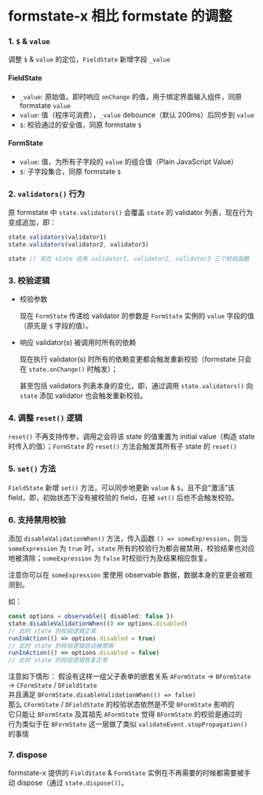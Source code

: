 # formstate-x 相比 formstate 的调整

### 1. `$` & `value`

调整 `$` & `value` 的定位，`FieldState` 新增字段 `_value`

#### FieldState

* `_value`: 原始值，即时响应 `onChange` 的值，用于绑定界面输入组件，同原 formstate `value`
* `value`: 值（程序可消费），`_value` debounce（默认 200ms）后同步到 `value`
* `$`: 校验通过的安全值，同原 formstate `$`

#### FormState

* `value`: 值，为所有子字段的 `value` 的组合值（Plain JavaScript Value）
* `$`: 子字段集合，同原 formstate `$`

### 2. `validators()` 行为

原 formstate 中 `state.validators()` 会覆盖 `state` 的 validator 列表，现在行为变成追加，即：

```ts
state.validators(validator1)
state.validators(validator2, validator3)

state // 现在 state 会有 validator1, validator2, validator3 三个校验函数
```

### 3. 校验逻辑

* 校验参数

    现在 `FormState` 传递给 validator 的参数是 `FormState` 实例的 `value` 字段的值（原先是 `$` 字段的值）。

* 响应 validator(s) 被调用时所有的依赖

    现在执行 validator(s) 时所有的依赖变更都会触发重新校验（formstate 只会在 `state.onChange()` 时触发）；

    甚至包括 validators 列表本身的变化，即，通过调用 `state.validators()` 向 `state` 添加 validator 也会触发重新校验。

### 4. 调整 `reset()` 逻辑

`reset()` 不再支持传参，调用之会将该 state 的值重置为 initial value（构造 state 时传入的值）；`FormState` 的 `reset()` 方法会触发其所有子 state 的 `reset()`

### 5. `set()` 方法

`FieldState` 新增 `set()` 方法，可以同步地更新 `value` & `$`，且不会“激活”该 field，即，初始状态下没有被校验的 field，在被 `set()` 后也不会触发校验。

### 6. 支持禁用校验

添加 `disableValidationWhen()` 方法，传入函数 `() => someExpression`，则当 `someExpression` 为 `true` 时，`state` 所有的校验行为都会被禁用，校验结果也对应地被清除；`someExpression` 为 `false` 时校验行为及结果相应恢复。

注意你可以在 `someExpression` 里使用 observable 数据，数据本身的变更会被观测到。

如：

```ts
const options = observable({ disabled: false })
state.disableValidationWhen(() => options.disabled)
// 此时 state 的校验逻辑正常
runInAction(() => options.disabled = true)
// 此时 state 的校验逻辑自动被禁用
runInAction(() => options.disabled = false)
// 此时 state 的校验逻辑恢复正常
```


注意如下情形：
假设有这样一组父子表单的嵌套关系 `AFormState` -> `BFormState` -> `CFormState` / `DFieldState`  
并且满足 `BFormState.disableValidationWhen(() => false)`  
那么 `CFormState` / `DFieldState` 的校验状态依然是不受 `BFormState` 影响的  
它只能让 `BFormState` 及其祖先 `AFormState` 觉得 `BFormState` 的校验是通过的  
行为类似于在 `BFormState` 这一层做了类似 `validateEvent.stopPropagation()` 的事情  


### 7. dispose

formstate-x 提供的 `FieldState` & `FormState` 实例在不再需要的时候都需要被手动 dispose（通过 `state.dispose()`）。
